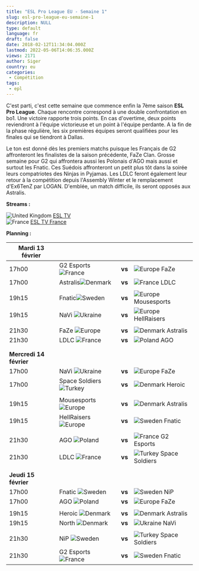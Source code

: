 ```yaml
---
title: "ESL Pro League EU - Semaine 1"
slug: esl-pro-league-eu-semaine-1
description: NULL
type: default
language: fr
draft: false
date: 2018-02-12T11:34:04.000Z
lastmod: 2022-05-06T14:06:35.000Z
views: 2171
author: Siger
country: eu
categories:
 - Compétition
tags:
 - epl
---
```

C'est parti, c'est cette semaine que commence enfin la 7ème saison **ESL Pro League**. Chaque rencontre correspond à une double confrontation en bo1\. Une victoire rapporte trois points. En cas d'overtime, deux points reviendront à l'équipe victorieuse et un point à l'équipe perdante. A la fin de la phase régulière, les six premières équipes seront qualifiées pour les finales qui se tiendront à Dallas.

Le ton est donné dès les premiers matchs puisque les Français de G2 affronteront les finalistes de la saison précédente, FaZe Clan. Grosse semaine pour G2 qui affrontera aussi les Polonais d'AGO mais aussi et surtout les Fnatic. Ces Suédois affronteront un petit plus tôt dans la soirée leurs compatriotes des Ninjas in Pyjamas. Les LDLC feront également leur retour à la compétition depuis l'Assembly Winter et le remplacement d'Ex6TenZ par LOGAN. D'emblée, un match difficile, ils seront opposés aux Astralis.  
  
**Streams :**

![United Kingdom](/images/countries/gb.svg)⁠ [ESL TV](http://facebook.com/eslproleaguecsgo)  
![France](/images/countries/fr.svg)⁠ [ESL TV France](https://www.twitch.tv/esl%5Fcsgo%5Ffr)

**Planning :**  

| **Mardi 13 février**    |                                                     |        |                                                     |
| ----------------------- | --------------------------------------------------- | ------ | --------------------------------------------------- |
| 17h00                   | G2 Esports![France](/images/countries/fr.svg)       | **vs** | ![Europe](/images/countries/eu.svg)⁠ FaZe           |
| 17h00                   | Astralis![Denmark](/images/countries/dk.svg)⁠       | **vs** | ![France](/images/countries/fr.svg)⁠ LDLC           |
| |                       |                                                     |        |                                                     |
| 19h15                   | Fnatic![Sweden](/images/countries/se.svg)           | **vs** | ![Europe](/images/countries/eu.svg)⁠ Mousesports    |
| 19h15                   | NaVi ![Ukraine](/images/countries/ua.svg)           | **vs** | ![Europe](/images/countries/eu.svg)⁠ HellRaisers    |
| |                       |                                                     |        |                                                     |
| 21h30                   | FaZe ![Europe](/images/countries/eu.svg)⁠⁠          | **vs** | ![Denmark](/images/countries/dk.svg)⁠ Astralis      |
| 21h30                   | LDLC ![France](/images/countries/fr.svg)⁠           | **vs** | ![Poland](/images/countries/pl.svg)⁠ AGO            |
| |                       |                                                     |        |                                                     |
| |                       |                                                     |        |                                                     |
| **Mercredi 14 février** |                                                     |        |                                                     |
| 17h00                   | NaVi ![Ukraine](/images/countries/ua.svg)⁠          | **vs** | ![Europe](/images/countries/eu.svg)⁠ FaZe           |
| 17h00                   | Space Soldiers ![Turkey](/images/countries/tr.svg)⁠ | **vs** | ![Denmark](/images/countries/dk.svg)⁠ Heroic        |
| |                       |                                                     |        |                                                     |
| 19h15                   | Mousesports ![Europe](/images/countries/eu.svg)⁠    | **vs** | ![Denmark](/images/countries/dk.svg)⁠ Astralis      |
| 19h15                   | HellRaisers ![Europe](/images/countries/eu.svg)⁠    | **vs** | ![Sweden](/images/countries/se.svg)⁠ Fnatic         |
| |                       |                                                     |        |                                                     |
| 21h30                   | AGO ![Poland](/images/countries/pl.svg)⁠            | **vs** | ![France](/images/countries/fr.svg)⁠ G2 Esports     |
| 21h30                   | LDLC ![France](/images/countries/fr.svg)⁠           | **vs** | ![Turkey](/images/countries/tr.svg)⁠ Space Soldiers |
| |                       |                                                     |        |                                                     |
| |                       |                                                     |        |                                                     |
| **Jeudi 15 février**    |                                                     |        |                                                     |
| 17h00                   | Fnatic ![Sweden](/images/countries/se.svg)⁠         | **vs** | ![Sweden](/images/countries/se.svg)⁠ NiP            |
| 17h00                   | AGO ![Poland](/images/countries/pl.svg)⁠            | **vs** | ![Europe](/images/countries/eu.svg)⁠ FaZe           |
| |                       |                                                     |        |                                                     |
| 19h15                   | Heroic ![Denmark](/images/countries/dk.svg)⁠        | **vs** | ![Denmark](/images/countries/dk.svg)⁠ Astralis      |
| 19h15                   | North ![Denmark](/images/countries/dk.svg)⁠         | **vs** | ![Ukraine](/images/countries/ua.svg)⁠ NaVi          |
| |                       |                                                     |        |                                                     |
| 21h30                   | NiP ![Sweden](/images/countries/se.svg)⁠            | **vs** | ![Turkey](/images/countries/tr.svg)⁠ Space Soldiers |
| 21h30                   | G2 Esports ![France](/images/countries/fr.svg)⁠     | **vs** | ![Sweden](/images/countries/se.svg)⁠ Fnatic         |

  

